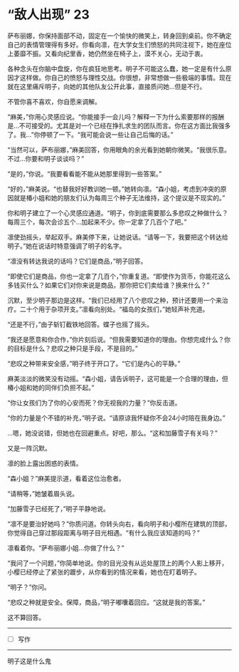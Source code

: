 # “敌人出现” 23

萨布丽娜，你保持面部不动，固定在一个愉快的微笑上，转身回到桌前。你不确定自己的表情管理得有多好。你看向凛，在大学女生们愤怒的共同注视下，她在座位上萎靡不振。又看向纪里香，她仍然坐在椅子上，漠不关心，无动于衷。 

各种念头在你脑中盘旋，你在疯狂地思考。明子不可能这么蠢，她一定是有什么原因才这样做。你自己的愤怒与理性交战。你很想，非常想做一些极端的事情。现在就在这里痛斥明子，向她的其他队友公开此事，直接质问她...但是不行。

不管你喜不喜欢，你自愿来调解。

“麻美，”你用心灵感应说。“你能接手一会儿吗？解释一下为什么索要那样的报酬是...不可接受的。尤其是对一个已经在挣扎求生的团队而言。你在这方面比我强多了。我...”你停顿了一下。“我可能会说一些让自己后悔的话。”

“当然可以，萨布丽娜，”麻美回答，你用眼角的余光看到她朝你微笑。“我很乐意。不过...你要和明子谈谈吗？”

“是的，”你说。“我要看看能不能从她那里得到一些答案。”

“好的，”麻美说。“也替我好好教训她一顿。”她转向凛。“森小姐，考虑到冲突的原因就是椿小姐和她的朋友们认为每周三个种子无法维持，这个提议是不现实的。”

你和明子建立了一个心灵感应通道。“明子，你到底需要那么多悲叹之种做什么？每周三个，每次会诊五个...加起来不少。你一定拿了几百个了吧。”

凛使劲摇头，举起双手。麻美停下来，让她说话。“请等一下，我要把这个转达给明子。”她在说话时特意强调了明子的名字。

“凛没有转达我说的话吗？它们是商品，”明子回答。

“即使它们是商品，你也一定拿了几百个，”你重复道。“即使作为货币，你能花这么多钱买什么？如果它们对你来说是商品，那你把它们卖给谁？换来什么？”

沉默，至少明子那边是这样。“我们已经用了八个悲叹之种，预计还要用一个来治疗。二十个用于杂项开支。”凛看向别处。“福岛的女孩们，”她轻声补充道。

“还是不行，”由子斩钉截铁地回答。蝶子也摇了摇头。

“我还是愿意和你合作，”你片刻后说。“但我需要知道你的理由。你想完成什么？你的目标是什么？悲叹之种只是手段，不是目的。”

“悲叹之种带来安全感，”明子终于开口了。“它们是内心的平静。”

麻美淡淡的微笑没有动摇。“森小姐，请告诉明子，这可能是一个合理的理由，但椿小姐和她的同伴们负担不起。”

“你让女孩们为了你的心安而死？你无视我的力量？”你反击道。

“你的力量是个不错的补充，”明子说。“请原谅我怀疑你不会24小时陪在我身边。”

...嗯，她没说错，但她也在回避重点。好吧，那么。“这和加藤雪子有关吗？”

又是一阵沉默。

凛的脸上露出困惑的表情。

“森小姐？”麻美提示道，看着这位治愈者。

“请稍等，”她皱着眉头说。

“加藤雪子已经死了，”明子平静地说。

“凛不是要治好她吗？”你质问道。你转头向右，看向明子和小樱所在建筑的顶部，你觉得自己穿过那段距离与明子目光相遇。“有什么我应该知道的吗？”

凛看着你。“萨布丽娜小姐...你做了什么？” 

“我问了一个问题，”你简单地说。你的目光没有从远处屋顶上的两个人影上移开，小樱已经停止了紧张的踱步，从你看到的情况来看，她也在盯着明子。

“明子？”你问。

“悲叹之种就是安全。保障，商品，”明子嘟囔着回应。“这就是我的答案。”

这不算回答。

---

- [ ] 写作

---

明子这是什么鬼
